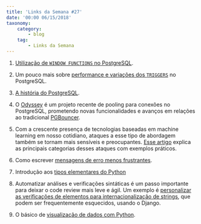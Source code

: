 ```yaml
---
title: 'Links da Semana #27'
date: '00:00 06/15/2018'
taxonomy:
    category:
        - blog
    tag:
        - Links da Semana
---
```


1. [Utilização de `WINDOW FUNCTIONS` no PostgreSQL](https://www.citusdata.com/blog/2018/06/01/fun-with-sql-window-functions-in-postgresql/).

1. Um pouco mais sobre [performance e variações dos `TRIGGERS`](https://www.cybertec-postgresql.com/en/more-on-postgres-trigger-performance/) no PostgreSQL.

1. [A história do PostgreSQL](https://medium.com/launch-school/a-brief-history-of-postgresql-36d8d392c611).

1. O [Odyssey](https://github.com/yandex/odyssey) é um projeto recente de pooling para conexões no PostgreSQL, prometendo novas funcionalidades e avanços em relações ao tradicional [PGBouncer](https://wiki.postgresql.org/wiki/PgBouncer).

1. Com a crescente presença de tecnologias baseadas em machine learning em nosso cotidiano, ataques a esse tipo de abordagem também se tornam mais sensíveis e preocupantes. [Esse artigo](https://elie.net/blog/ai/attacks-against-machine-learning-an-overview) explica as principais categorias desses ataques com exemplos práticos.

1. Como escrever [mensagens de erro menos frustrantes](https://thestyleofelements.org/the-art-of-the-error-message-9f878d0bff80).

1. Introdução aos [tipos elementares do Python](https://realpython.com/python-data-types/)

1. Automatizar análises e verificações sintáticas é um passo importante para deixar o code review mais leve e ágil. Um exemplo é [personalizar as verificações de elementos para internacionalização de strings](https://medium.com/@hakibenita/automating-the-boring-stuff-in-django-using-the-check-framework-3495fb550a6a), que podem ser frequentemente esquecidos, usando o Django.

1. O básico de [visualização de dados com Python](https://machinelearningmastery.com/data-visualization-methods-in-python/).
